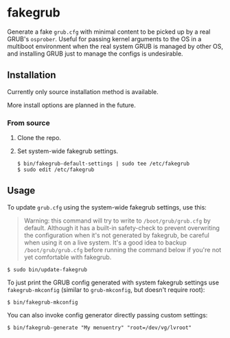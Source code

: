 # fakegrub

Generate a fake `grub.cfg` with minimal content to be picked up by a real GRUB's
`osprober`. Useful for passing kernel arguments to the OS in a multiboot
environment when the real system GRUB is managed by other OS, and installing
GRUB just to manage the configs is undesirable.

## Installation

Currently only source installation method is available.

More install options are planned in the future.

### From source

1. Clone the repo.

2. Set system-wide fakegrub settings.

   ```shell
   $ bin/fakegrub-default-settings | sudo tee /etc/fakegrub
   $ sudo edit /etc/fakegrub
   ```

## Usage

To update `grub.cfg` using the system-wide fakegrub settings, use this:

> Warning: this command will try to write to `/boot/grub/grub.cfg` by default.
> Although it has a built-in safety-check to prevent overwriting the
> configuration when it's not generated by fakegrub, be careful when using it
> on a live system. It's a good idea to backup `/boot/grub/grub.cfg` before
> running the command below if you're not yet comfortable with fakegrub.

```shell
$ sudo bin/update-fakegrub
```

To just print the GRUB config generated with system fakegrub settings use
`fakegrub-mkconfig` (similar to `grub-mkconfig`, but doesn't require root):

```shell
$ bin/fakegrub-mkconfig
```

You can also invoke config generator directly passing custom settings:

```shell
$ bin/fakegrub-generate "My menuentry" "root=/dev/vg/lvroot"
```

